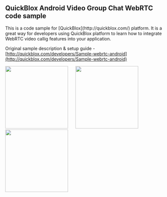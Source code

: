 <h2> QuickBlox Android Video Group Chat WebRTC code sample</h2>
This is a code sample for [QuickBlox](http://quickblox.com/) platform. It is a great way for developers using QuickBlox platform to learn how to integrate WebRTC video callig features into your application.

Original sample description & setup guide - [http://quickblox.com/developers/Sample-webrtc-android](http://quickblox.com/developers/Sample-webrtc-android)

<img src="http://quickblox.com/developers//images/thumb/0/0e/User_List_Android.png/200px-User_List_Android.png" width=200 />
&nbsp;&nbsp;&nbsp;&nbsp; <img src="http://quickblox.com/developers//images/thumb/f/f6/Video_Call_Android.png/200px-Video_Call_Android.png" width=200 />
&nbsp;&nbsp;&nbsp;&nbsp; <img src="http://quickblox.com/developers//images/thumb/8/86/Incoming_Call_Android.png/200px-Incoming_Call_Android.png" width=200 />
